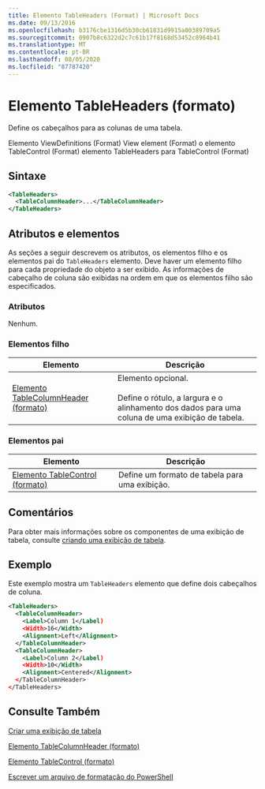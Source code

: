 ```yaml
---
title: Elemento TableHeaders (Format) | Microsoft Docs
ms.date: 09/13/2016
ms.openlocfilehash: b3176cbe1316d5b30cb61831d9915a80389709a5
ms.sourcegitcommit: 0907b8c6322d2c7c61b17f8168d53452c8964b41
ms.translationtype: MT
ms.contentlocale: pt-BR
ms.lasthandoff: 08/05/2020
ms.locfileid: "87787420"
---
```

# <a name="tableheaders-element-format"></a>Elemento TableHeaders (formato)

Define os cabeçalhos para as colunas de uma tabela.

Elemento ViewDefinitions (Format) View element (Format) o elemento TableControl (Format) elemento TableHeaders para TableControl (Format)

## <a name="syntax"></a>Sintaxe

```xml
<TableHeaders>
  <TableColumnHeader>...</TableColumnHeader>
</TableHeaders>

```

## <a name="attributes-and-elements"></a>Atributos e elementos

As seções a seguir descrevem os atributos, os elementos filho e os elementos pai do `TableHeaders` elemento. Deve haver um elemento filho para cada propriedade do objeto a ser exibido. As informações de cabeçalho de coluna são exibidas na ordem em que os elementos filho são especificados.

### <a name="attributes"></a>Atributos

Nenhum.

### <a name="child-elements"></a>Elementos filho

|Elemento|Descrição|
|-------------|-----------------|
|[Elemento TableColumnHeader (formato)](./tablecolumnheader-element-format.md)|Elemento opcional.<br /><br /> Define o rótulo, a largura e o alinhamento dos dados para uma coluna de uma exibição de tabela.|

### <a name="parent-elements"></a>Elementos pai

|Elemento|Descrição|
|-------------|-----------------|
|[Elemento TableControl (formato)](./tablecontrol-element-format.md)|Define um formato de tabela para uma exibição.|

## <a name="remarks"></a>Comentários

Para obter mais informações sobre os componentes de uma exibição de tabela, consulte [criando uma exibição de tabela](./creating-a-table-view.md).

## <a name="example"></a>Exemplo

Este exemplo mostra um `TableHeaders` elemento que define dois cabeçalhos de coluna.

```xml
<TableHeaders>
  <TableColumnHeader>
    <Label>Column 1</Label)
    <Width>16</Width>
    <Alignment>Left</Alignment>
  </TableColumnHeader>
  <TableColumnHeader>
    <Label>Column 2</Label)
    <Width>10</Width>
    <Alignment>Centered</Alignment>
  </TableColumnHeader>
</TableHeaders>
```

## <a name="see-also"></a>Consulte Também

[Criar uma exibição de tabela](./creating-a-table-view.md)

[Elemento TableColumnHeader (formato)](./tablecolumnheader-element-format.md)

[Elemento TableControl (formato)](./tablecontrol-element-format.md)

[Escrever um arquivo de formatação do PowerShell](./writing-a-powershell-formatting-file.md)
